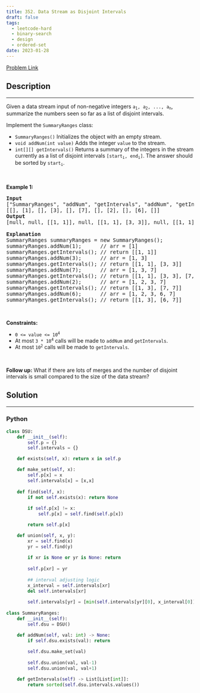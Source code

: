 ```yaml
---
title: 352. Data Stream as Disjoint Intervals
draft: false
tags: 
  - leetcode-hard
  - binary-search
  - design
  - ordered-set
date: 2023-01-28
---
```


[Problem Link](https://leetcode.com/problems/data-stream-as-disjoint-intervals/)

## Description

---
<p>Given a data stream input of non-negative integers <code>a<sub>1</sub>, a<sub>2</sub>, ..., a<sub>n</sub></code>, summarize the numbers seen so far as a list of disjoint intervals.</p>

<p>Implement the <code>SummaryRanges</code> class:</p>

<ul>
	<li><code>SummaryRanges()</code> Initializes the object with an empty stream.</li>
	<li><code>void addNum(int value)</code> Adds the integer <code>value</code> to the stream.</li>
	<li><code>int[][] getIntervals()</code> Returns a summary of the integers in the stream currently as a list of disjoint intervals <code>[start<sub>i</sub>, end<sub>i</sub>]</code>. The answer should be sorted by <code>start<sub>i</sub></code>.</li>
</ul>

<p>&nbsp;</p>
<p><strong class="example">Example 1:</strong></p>

<pre>
<strong>Input</strong>
[&quot;SummaryRanges&quot;, &quot;addNum&quot;, &quot;getIntervals&quot;, &quot;addNum&quot;, &quot;getIntervals&quot;, &quot;addNum&quot;, &quot;getIntervals&quot;, &quot;addNum&quot;, &quot;getIntervals&quot;, &quot;addNum&quot;, &quot;getIntervals&quot;]
[[], [1], [], [3], [], [7], [], [2], [], [6], []]
<strong>Output</strong>
[null, null, [[1, 1]], null, [[1, 1], [3, 3]], null, [[1, 1], [3, 3], [7, 7]], null, [[1, 3], [7, 7]], null, [[1, 3], [6, 7]]]

<strong>Explanation</strong>
SummaryRanges summaryRanges = new SummaryRanges();
summaryRanges.addNum(1);      // arr = [1]
summaryRanges.getIntervals(); // return [[1, 1]]
summaryRanges.addNum(3);      // arr = [1, 3]
summaryRanges.getIntervals(); // return [[1, 1], [3, 3]]
summaryRanges.addNum(7);      // arr = [1, 3, 7]
summaryRanges.getIntervals(); // return [[1, 1], [3, 3], [7, 7]]
summaryRanges.addNum(2);      // arr = [1, 2, 3, 7]
summaryRanges.getIntervals(); // return [[1, 3], [7, 7]]
summaryRanges.addNum(6);      // arr = [1, 2, 3, 6, 7]
summaryRanges.getIntervals(); // return [[1, 3], [6, 7]]
</pre>

<p>&nbsp;</p>
<p><strong>Constraints:</strong></p>

<ul>
	<li><code>0 &lt;= value &lt;= 10<sup>4</sup></code></li>
	<li>At most <code>3 * 10<sup>4</sup></code> calls will be made to <code>addNum</code> and <code>getIntervals</code>.</li>
	<li>At most <code>10<sup>2</sup></code>&nbsp;calls will be made to&nbsp;<code>getIntervals</code>.</li>
</ul>

<p>&nbsp;</p>
<p><strong>Follow up:</strong> What if there are lots of merges and the number of disjoint intervals is small compared to the size of the data stream?</p>


## Solution

---
### Python
``` py title='data-stream-as-disjoint-intervals'
class DSU:
    def __init__(self):
        self.p = {}
        self.intervals = {}

    def exists(self, x): return x in self.p

    def make_set(self, x):
        self.p[x] = x
        self.intervals[x] = [x,x]
        
    def find(self, x):
        if not self.exists(x): return None
        
        if self.p[x] != x:
            self.p[x] = self.find(self.p[x])

        return self.p[x]

    def union(self, x, y):
        xr = self.find(x)
        yr = self.find(y)
        
        if xr is None or yr is None: return
        
        self.p[xr] = yr
        
        ## interval adjusting logic
        x_interval = self.intervals[xr]
        del self.intervals[xr]
        
        self.intervals[yr] = [min(self.intervals[yr][0], x_interval[0]), max(self.intervals[yr][1], x_interval[1])]
        
class SummaryRanges:    
    def __init__(self):
        self.dsu = DSU()

    def addNum(self, val: int) -> None:
        if self.dsu.exists(val): return
            
        self.dsu.make_set(val)
        
        self.dsu.union(val, val-1)
        self.dsu.union(val, val+1)

    def getIntervals(self) -> List[List[int]]:
        return sorted(self.dsu.intervals.values())

```

